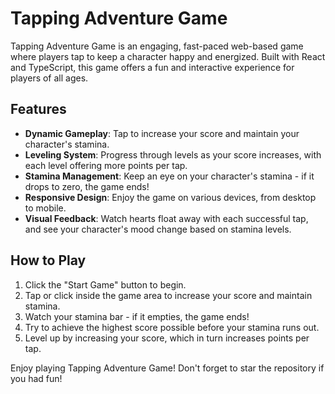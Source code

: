 # Tapping Adventure Game

Tapping Adventure Game is an engaging, fast-paced web-based game where players tap to keep a character happy and energized. Built with React and TypeScript, this game offers a fun and interactive experience for players of all ages.

## Features

- **Dynamic Gameplay**: Tap to increase your score and maintain your character's stamina.
- **Leveling System**: Progress through levels as your score increases, with each level offering more points per tap.
- **Stamina Management**: Keep an eye on your character's stamina - if it drops to zero, the game ends!
- **Responsive Design**: Enjoy the game on various devices, from desktop to mobile.
- **Visual Feedback**: Watch hearts float away with each successful tap, and see your character's mood change based on stamina levels.

## How to Play

1. Click the "Start Game" button to begin.
2. Tap or click inside the game area to increase your score and maintain stamina.
3. Watch your stamina bar - if it empties, the game ends!
4. Try to achieve the highest score possible before your stamina runs out.
5. Level up by increasing your score, which in turn increases points per tap.

Enjoy playing Tapping Adventure Game! Don't forget to star the repository if you had fun!